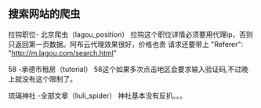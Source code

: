 ## 搜索网站的爬虫
拉钩职位- 北京爬虫（lagou_position）
拉钩这个职位详情必须要用代理ip，否则只返回第一页数据。阿布云代理效果很好，价格也贵
请求还要带上 "Referer": "http://m.lagou.com/search.html"

58 -承德市租房（tutorial）
58这个如果多次点击地区会要求输入验证码,不过晚上就没有这个限制了。

琉璃神社 -全部文章（liuli_spider）
神社基本没有反扒。。。


